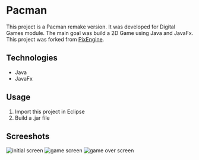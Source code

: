 # Pacman

This project is a Pacman remake version. It was developed for Digital Games module. The main goal
was build a 2D Game using Java and JavaFx. This project was forked from [PixEngine](https://github.com/lmarques7/PixEngine).

## Technologies
  - Java
  - JavaFx

## Usage
1. Import this project in Eclipse
1. Build a .jar file

## Screeshots
![initial screen](http://imagizer.imageshack.us/v2/722x396q90/922/JVR6J6.png)
![game screen](http://imagizer.imageshack.us/v2/718x392q90/923/CMDvY5.png)
![game over screen](http://imagizer.imageshack.us/v2/716x391q90/924/LZozXW.png)